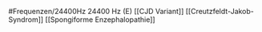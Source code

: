 #Frequenzen/24400Hz
24400 Hz (E)
[[CJD Variant]]
[[Creutzfeldt-Jakob-Syndrom]]
[[Spongiforme Enzephalopathie]]